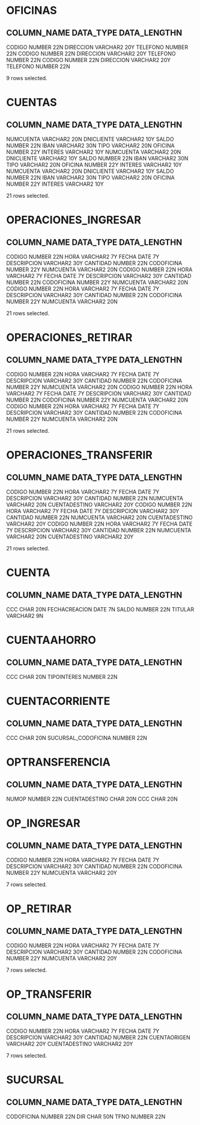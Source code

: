 # OFICINAS
COLUMN_NAME                   DATA_TYPE                                                                                                 DATA_LENGTHN
----------------------------------------------------------------------------------------------------------------------------------------------------
CODIGO                        NUMBER                                                                                                             22N
DIRECCION                     VARCHAR2                                                                                                           20Y
TELEFONO                      NUMBER                                                                                                             22N
CODIGO                        NUMBER                                                                                                             22N
DIRECCION                     VARCHAR2                                                                                                           20Y
TELEFONO                      NUMBER                                                                                                             22N
CODIGO                        NUMBER                                                                                                             22N
DIRECCION                     VARCHAR2                                                                                                           20Y
TELEFONO                      NUMBER                                                                                                             22N

9 rows selected.

# CUENTAS
  COLUMN_NAME                   DATA_TYPE                                                                                                 DATA_LENGTHN
  ----------------------------------------------------------------------------------------------------------------------------------------------------
  NUMCUENTA                     VARCHAR2                                                                                                           20N
  DNICLIENTE                    VARCHAR2                                                                                                           10Y
  SALDO                         NUMBER                                                                                                             22N
  IBAN                          VARCHAR2                                                                                                           30N
  TIPO                          VARCHAR2                                                                                                           20N
  OFICINA                       NUMBER                                                                                                             22Y
  INTERES                       VARCHAR2                                                                                                           10Y
  NUMCUENTA                     VARCHAR2                                                                                                           20N
  DNICLIENTE                    VARCHAR2                                                                                                           10Y
  SALDO                         NUMBER                                                                                                             22N
  IBAN                          VARCHAR2                                                                                                           30N
  TIPO                          VARCHAR2                                                                                                           20N
  OFICINA                       NUMBER                                                                                                             22Y
  INTERES                       VARCHAR2                                                                                                           10Y
  NUMCUENTA                     VARCHAR2                                                                                                           20N
  DNICLIENTE                    VARCHAR2                                                                                                           10Y
  SALDO                         NUMBER                                                                                                             22N
  IBAN                          VARCHAR2                                                                                                           30N
  TIPO                          VARCHAR2                                                                                                           20N
  OFICINA                       NUMBER                                                                                                             22Y
  INTERES                       VARCHAR2                                                                                                           10Y

  21 rows selected.

# OPERACIONES_INGRESAR
  COLUMN_NAME                   DATA_TYPE                                                                                                 DATA_LENGTHN
  ----------------------------------------------------------------------------------------------------------------------------------------------------
  CODIGO                        NUMBER                                                                                                             22N
  HORA                          VARCHAR2                                                                                                            7Y
  FECHA                         DATE                                                                                                                7Y
  DESCRIPCION                   VARCHAR2                                                                                                           30Y
  CANTIDAD                      NUMBER                                                                                                             22N
  CODOFICINA                    NUMBER                                                                                                             22Y
  NUMCUENTA                     VARCHAR2                                                                                                           20N
  CODIGO                        NUMBER                                                                                                             22N
  HORA                          VARCHAR2                                                                                                            7Y
  FECHA                         DATE                                                                                                                7Y
  DESCRIPCION                   VARCHAR2                                                                                                           30Y
  CANTIDAD                      NUMBER                                                                                                             22N
  CODOFICINA                    NUMBER                                                                                                             22Y
  NUMCUENTA                     VARCHAR2                                                                                                           20N
  CODIGO                        NUMBER                                                                                                             22N
  HORA                          VARCHAR2                                                                                                            7Y
  FECHA                         DATE                                                                                                                7Y
  DESCRIPCION                   VARCHAR2                                                                                                           30Y
  CANTIDAD                      NUMBER                                                                                                             22N
  CODOFICINA                    NUMBER                                                                                                             22Y
  NUMCUENTA                     VARCHAR2                                                                                                           20N

  21 rows selected.

# OPERACIONES_RETIRAR
  COLUMN_NAME                   DATA_TYPE                                                                                                 DATA_LENGTHN
  ----------------------------------------------------------------------------------------------------------------------------------------------------
  CODIGO                        NUMBER                                                                                                             22N
  HORA                          VARCHAR2                                                                                                            7Y
  FECHA                         DATE                                                                                                                7Y
  DESCRIPCION                   VARCHAR2                                                                                                           30Y
  CANTIDAD                      NUMBER                                                                                                             22N
  CODOFICINA                    NUMBER                                                                                                             22Y
  NUMCUENTA                     VARCHAR2                                                                                                           20N
  CODIGO                        NUMBER                                                                                                             22N
  HORA                          VARCHAR2                                                                                                            7Y
  FECHA                         DATE                                                                                                                7Y
  DESCRIPCION                   VARCHAR2                                                                                                           30Y
  CANTIDAD                      NUMBER                                                                                                             22N
  CODOFICINA                    NUMBER                                                                                                             22Y
  NUMCUENTA                     VARCHAR2                                                                                                           20N
  CODIGO                        NUMBER                                                                                                             22N
  HORA                          VARCHAR2                                                                                                            7Y
  FECHA                         DATE                                                                                                                7Y
  DESCRIPCION                   VARCHAR2                                                                                                           30Y
  CANTIDAD                      NUMBER                                                                                                             22N
  CODOFICINA                    NUMBER                                                                                                             22Y
  NUMCUENTA                     VARCHAR2                                                                                                           20N

  21 rows selected.

# OPERACIONES_TRANSFERIR
  COLUMN_NAME                   DATA_TYPE                                                                                                 DATA_LENGTHN
  ----------------------------------------------------------------------------------------------------------------------------------------------------
  CODIGO                        NUMBER                                                                                                             22N
  HORA                          VARCHAR2                                                                                                            7Y
  FECHA                         DATE                                                                                                                7Y
  DESCRIPCION                   VARCHAR2                                                                                                           30Y
  CANTIDAD                      NUMBER                                                                                                             22N
  NUMCUENTA                     VARCHAR2                                                                                                           20N
  CUENTADESTINO                 VARCHAR2                                                                                                           20Y
  CODIGO                        NUMBER                                                                                                             22N
  HORA                          VARCHAR2                                                                                                            7Y
  FECHA                         DATE                                                                                                                7Y
  DESCRIPCION                   VARCHAR2                                                                                                           30Y
  CANTIDAD                      NUMBER                                                                                                             22N
  NUMCUENTA                     VARCHAR2                                                                                                           20N
  CUENTADESTINO                 VARCHAR2                                                                                                           20Y
  CODIGO                        NUMBER                                                                                                             22N
  HORA                          VARCHAR2                                                                                                            7Y
  FECHA                         DATE                                                                                                                7Y
  DESCRIPCION                   VARCHAR2                                                                                                           30Y
  CANTIDAD                      NUMBER                                                                                                             22N
  NUMCUENTA                     VARCHAR2                                                                                                           20N
  CUENTADESTINO                 VARCHAR2                                                                                                           20Y

  21 rows selected.

# CUENTA
  COLUMN_NAME                   DATA_TYPE                                                                                                 DATA_LENGTHN
  ----------------------------------------------------------------------------------------------------------------------------------------------------
  CCC                           CHAR                                                                                                               20N
  FECHACREACION                 DATE                                                                                                                7N
  SALDO                         NUMBER                                                                                                             22N
  TITULAR                       VARCHAR2                                                                                                            9N

# CUENTAAHORRO
  COLUMN_NAME                   DATA_TYPE                                                                                                 DATA_LENGTHN
  ----------------------------------------------------------------------------------------------------------------------------------------------------
  CCC                           CHAR                                                                                                               20N
  TIPOINTERES                   NUMBER                                                                                                             22N

# CUENTACORRIENTE
  COLUMN_NAME                   DATA_TYPE                                                                                                 DATA_LENGTHN
  ----------------------------------------------------------------------------------------------------------------------------------------------------
  CCC                           CHAR                                                                                                               20N
  SUCURSAL_CODOFICINA           NUMBER                                                                                                             22N

# OPTRANSFERENCIA
  COLUMN_NAME                   DATA_TYPE                                                                                                 DATA_LENGTHN
  ----------------------------------------------------------------------------------------------------------------------------------------------------
  NUMOP                         NUMBER                                                                                                             22N
  CUENTADESTINO                 CHAR                                                                                                               20N
  CCC                           CHAR                                                                                                               20N

# OP_INGRESAR
  COLUMN_NAME                   DATA_TYPE                                                                                                 DATA_LENGTHN
  ----------------------------------------------------------------------------------------------------------------------------------------------------
  CODIGO                        NUMBER                                                                                                             22N
  HORA                          VARCHAR2                                                                                                            7Y
  FECHA                         DATE                                                                                                                7Y
  DESCRIPCION                   VARCHAR2                                                                                                           30Y
  CANTIDAD                      NUMBER                                                                                                             22N
  CODOFICINA                    NUMBER                                                                                                             22Y
  NUMCUENTA                     VARCHAR2                                                                                                           20Y

  7 rows selected.

# OP_RETIRAR
  COLUMN_NAME                   DATA_TYPE                                                                                                 DATA_LENGTHN
  ----------------------------------------------------------------------------------------------------------------------------------------------------
  CODIGO                        NUMBER                                                                                                             22N
  HORA                          VARCHAR2                                                                                                            7Y
  FECHA                         DATE                                                                                                                7Y
  DESCRIPCION                   VARCHAR2                                                                                                           30Y
  CANTIDAD                      NUMBER                                                                                                             22N
  CODOFICINA                    NUMBER                                                                                                             22Y
  NUMCUENTA                     VARCHAR2                                                                                                           20Y

  7 rows selected.

# OP_TRANSFERIR
  COLUMN_NAME                   DATA_TYPE                                                                                                 DATA_LENGTHN
  ----------------------------------------------------------------------------------------------------------------------------------------------------
  CODIGO                        NUMBER                                                                                                             22N
  HORA                          VARCHAR2                                                                                                            7Y
  FECHA                         DATE                                                                                                                7Y
  DESCRIPCION                   VARCHAR2                                                                                                           30Y
  CANTIDAD                      NUMBER                                                                                                             22N
  CUENTAORIGEN                  VARCHAR2                                                                                                           20Y
  CUENTADESTINO                 VARCHAR2                                                                                                           20Y

  7 rows selected.

# SUCURSAL
  COLUMN_NAME                   DATA_TYPE                                                                                                 DATA_LENGTHN
  ----------------------------------------------------------------------------------------------------------------------------------------------------
  CODOFICINA                    NUMBER                                                                                                             22N
  DIR                           CHAR                                                                                                               50N
  TFNO                          NUMBER                                                                                                             22N
